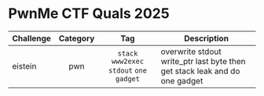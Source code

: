 # PwnMe CTF Quals 2025

| Challenge | Category | Tag | Description | 
| --- | :---: | :---: | --- |
| eistein | pwn | `stack` `www2exec` `stdout` `one gadget` | overwrite stdout write_ptr last byte then get stack leak and do one gadget  |